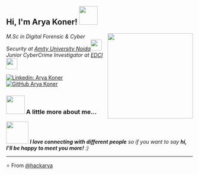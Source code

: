 <h2> Hi, I'm Arya Koner! <img src="https://media.giphy.com/avatars/davidvnun/pouGxWQQDO7U/200h.gif" width="50"></h2>
<img align='right' src="https://media.giphy.com/media/RbDKaczqWovIugyJmW/giphy.gif?cid=790b7611cj1so3jtjpfa31d4367f5u50z2bfl35hs34dwdm2&ep=v1_gifs_search&rid=giphy.gif&ct=g" width="230">
<p><em>M.Sc in Digital Forensic & Cyber Security  at <a href="http://www.amity.edu">Amity University Noida</a><img src="https://media.giphy.com/media/fYSnHlufseco8Fh93Z/giphy.gif" width="30"></br>Junior CyberCrime Investigator at <a href="https://www.edci.co.in/">EDCI</a><img src="https://media.giphy.com/media/WUlplcMpOCEmTGBtBW/giphy.gif" width="30"> 
</em></p>

[![Linkedin: Arya Koner](https://img.shields.io/badge/-ARYA-blue?style=flat-square&logo=Linkedin&logoColor=white&link=https://www.linkedin.com/in/hackarya007/)](https://www.linkedin.com/in/hackarya007/)
[![GitHub Arya Koner](https://img.shields.io/github/followers/hackarya?label=follow&style=social)](https://github.com/hackarya)


### <img src="https://media.giphy.com/media/0SLfY8DbzVcQKO0EOP/giphy.gif" width="50"> A little more about me...  


<img src="https://media.giphy.com/media/LnQjpWaON8nhr21vNW/giphy.gif" width="60"> <em><b>I love connecting with different people</b> so if you want to say <b>hi, I'll be happy to meet you more!</b> :)</em>

---

⭐️ From [@hackarya](https://github.com/hackarya)
